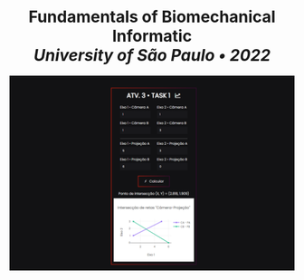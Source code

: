 <h1 align="center">
  <br>
  Fundamentals of Biomechanical Informatic
  <br>
  <em>University of São Paulo • 2022</em>
</h1>

<img src="./assets/usage.png" alt="usage">